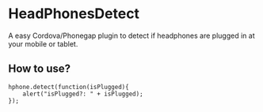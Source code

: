 # HeadPhonesDetect
A easy Cordova/Phonegap plugin to detect if headphones are plugged in at your mobile or tablet.

## How to use?

```
hphone.detect(function(isPlugged){
    alert("isPlugged?: " + isPlugged);
});
```
